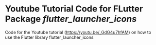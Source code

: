 # Youtube Tutorial Code for FLutter Package *flutter_launcher_icons*
Code for the Youtube tutorial (https://youtu.be/_GdG4u7hfAM) on how to use the Flutter library flutter_launcher_icons
